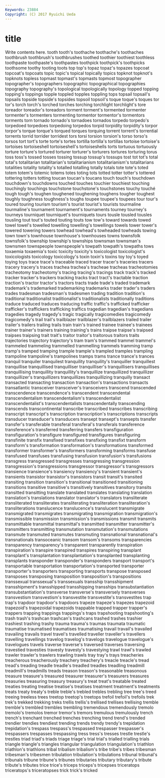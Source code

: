 ```yaml
---
Keywords: 23884 
Copyright: (C) 2017 Ryuichi Ueda
---
```


# title

Write contents here.
tooth tooth's toothache toothache's toothaches toothbrush
toothbrush's toothbrushes toothed toothier toothiest toothless toothpaste toothpaste's toothpastes toothpick
toothpick's toothpicks toothsome toothy tooting toots top top's topaz topaz's
topazes topcoat topcoat's topcoats topic topic's topical topically topics topknot
topknot's topknots topless topmast topmast's topmasts topmost topographer topographer's topographers
topographic topographical topographies topography topography's topological topologically topology topped topping
topping's toppings topple toppled topples toppling tops topsail topsail's topsails
topside topside's topsides topsoil topsoil's toque toque's toques tor tor's
torch torch's torched torches torching torchlight torchlight's tore toreador toreador's
toreadors torment torment's tormented tormenter tormenter's tormenters tormenting tormentor tormentor's
tormentors torments torn tornado tornado's tornadoes tornados torpedo torpedo's torpedoed
torpedoes torpedoing torpedos torpid torpidity torpidity's torpor torpor's torque torque's
torqued torques torquing torrent torrent's torrential torrents torrid torrider torridest
tors torsi torsion torsion's torso torso's torsos tort tort's torte
torte's tortes tortilla tortilla's tortillas tortoise tortoise's tortoises tortoiseshell tortoiseshell's
tortoiseshells torts tortuous tortuously torture torture's tortured torturer torturer's torturers
tortures torturing torus toss toss's tossed tosses tossing tossup tossup's
tossups tost tot tot's total total's totalitarian totalitarian's totalitarianism totalitarianism's
totalitarians totalities totality totality's totalled totalling totally totals tote tote's
toted totem totem's totemic totems totes toting tots totted totter
totter's tottered tottering totters totting toucan toucan's toucans touch touch's
touchdown touchdown's touchdowns touched touches touchier touchiest touching touchingly touchings
touchstone touchstone's touchstones touchy touché tough tough's toughen toughened toughening
toughens tougher toughest toughly toughness toughness's toughs toupee toupee's toupees
tour tour's toured touring tourism tourism's tourist tourist's tourists tourmaline
tourmaline's tournament tournament's tournaments tourney tourney's tourneys tourniquet tourniquet's tourniquets
tours tousle tousled tousles tousling tout tout's touted touting touts
tow tow's toward towards towed towel towel's towelled towelling towelling's
towellings towels tower tower's towered towering towers towhead towhead's towheaded
towheads towing town town's townhouse townhouse's townhouses towns townsfolk townsfolk's
township township's townships townsman townsman's townsmen townspeople townspeople's towpath towpath's
towpaths tows toxaemia toxaemia's toxic toxicity toxicity's toxicologist toxicologist's toxicologists
toxicology toxicology's toxin toxin's toxins toy toy's toyed toying toys
trace trace's traceable traced tracer tracer's traceries tracers tracery tracery's
traces trachea trachea's tracheae tracheas tracheotomies tracheotomy tracheotomy's tracing tracing's
tracings track track's tracked tracker tracker's trackers tracking tracks tract
tract's tractable traction traction's tractor tractor's tractors tracts trade trade's
traded trademark trademark's trademarked trademarking trademarks trader trader's traders trades
tradesman tradesman's tradesmen trading tradition tradition's traditional traditionalist traditionalist's traditionalists
traditionally traditions traduce traduced traduces traducing traffic traffic's trafficked trafficker
trafficker's traffickers trafficking traffics tragedian tragedian's tragedians tragedies tragedy tragedy's
tragic tragically tragicomedies tragicomedy tragicomedy's trail trail's trailblazer trailblazer's trailblazers
trailed trailer trailer's trailers trailing trails train train's trained trainee
trainee's trainees trainer trainer's trainers training training's trains traipse traipse's
traipsed traipses traipsing trait trait's traitor traitor's traitorous traitors traits
trajectories trajectory trajectory's tram tram's trammed trammel trammel's trammeled trammeling
trammelled trammelling trammels tramming tramp tramp's tramped tramping trample trample's
trampled tramples trampling trampoline trampoline's trampolines tramps trams trance trance's
trances tranquil tranquiler tranquilest tranquility tranquility's tranquiller tranquillest tranquillise tranquillised
tranquilliser tranquilliser's tranquillisers tranquillises tranquillising tranquillity tranquillity's tranquillize tranquillized tranquillizer
tranquillizer's tranquillizers tranquillizes tranquillizing tranquilly transact transacted transacting transaction transaction's
transactions transacts transatlantic transceiver transceiver's transceivers transcend transcended transcendence transcendence's
transcendent transcendental transcendentalism transcendentalism's transcendentalist transcendentalist's transcendentalists transcendentally transcending transcends
transcontinental transcribe transcribed transcribes transcribing transcript transcript's transcription transcription's transcriptions
transcripts transducer transducer's transducers transept transept's transepts transfer transfer's transferable
transferal transferal's transferals transference transference's transferred transferring transfers transfiguration transfiguration's
transfigure transfigured transfigures transfiguring transfinite transfix transfixed transfixes transfixing transfixt
transform transform's transformation transformation's transformations transformed transformer transformer's transformers transforming
transforms transfuse transfused transfuses transfusing transfusion transfusion's transfusions transgress transgressed
transgresses transgressing transgression transgression's transgressions transgressor transgressor's transgressors transience transience's
transiency transiency's transient transient's transients transistor transistor's transistors transit transit's
transited transiting transition transition's transitional transitioned transitioning transitions transitive transitive's
transitively transitives transitory transits transitted transitting translate translated translates translating
translation translation's translations translator translator's translators transliterate transliterated transliterates transliterating
transliteration transliteration's transliterations translucence translucence's translucent transmigrate transmigrated transmigrates transmigrating
transmigration transmigration's transmissible transmission transmission's transmissions transmit transmits transmittable transmittal
transmittal's transmitted transmitter transmitter's transmitters transmitting transmutation transmutation's transmutations transmute
transmuted transmutes transmuting transnational transnational's transnationals transoceanic transom transom's transoms
transparencies transparency transparency's transparent transparently transpiration transpiration's transpire transpired transpires
transpiring transplant transplant's transplantation transplantation's transplanted transplanting transplants transponder transponder's
transponders transport transport's transportable transportation transportation's transported transporter transporter's transporters
transporting transports transpose transposed transposes transposing transposition transposition's transpositions transsexual
transsexual's transsexuals transship transshipment transshipment's transshipped transshipping transships transubstantiation transubstantiation's
transverse transverse's transversely transverses transvestism transvestism's transvestite transvestite's transvestites trap
trap's trapdoor trapdoor's trapdoors trapeze trapeze's trapezes trapezoid trapezoid's trapezoidal
trapezoids trappable trapped trapper trapper's trappers trapping trappings trappings's traps
trapshooting trapshooting's trash trash's trashcan trashcan's trashcans trashed trashes trashier
trashiest trashing trashy trauma trauma's traumas traumata traumatic traumatise traumatised
traumatises traumatising travail travail's travailed travailing travails travel travel's travelled
traveller traveller's travellers travelling travellings travelog travelog's travelogs travelogue travelogue's
travelogues travels traverse traverse's traversed traverses traversing travestied travesties travesty
travesty's travestying trawl trawl's trawled trawler trawler's trawlers trawling trawls
tray tray's trays treacheries treacherous treacherously treachery treachery's treacle treacle's
tread tread's treading treadle treadle's treadled treadles treadling treadmill treadmill's
treadmills treads treason treason's treasonable treasonous treasure treasure's treasured treasurer
treasurer's treasurers treasures treasuries treasuring treasury treasury's treat treat's treatable
treated treaties treating treatise treatise's treatises treatment treatment's treatments treats
treaty treaty's treble treble's trebled trebles trebling tree tree's treed
treeing treeless trees treetop treetop's treetops trefoil trefoil's trefoils trek
trek's trekked trekking treks trellis trellis's trellised trellises trellising tremble
tremble's trembled trembles trembling tremendous tremendously tremolo tremolo's tremolos tremor
tremor's tremors tremulous tremulously trench trench's trenchant trenched trenches trenching
trend trend's trended trendier trendies trendiest trending trends trendy trendy's
trepidation trepidation's trespass trespass's trespassed trespasser trespasser's trespassers trespasses trespassing
tress tress's tresses trestle trestle's trestles triad triad's triads triage
triage's trial trial's trialled trialling trials triangle triangle's triangles triangular
triangulation triangulation's triathlon triathlon's triathlons tribal tribalism tribalism's tribe tribe's
tribes tribesman tribesman's tribesmen tribulation tribulation's tribulations tribunal tribunal's tribunals
tribune tribune's tribunes tributaries tributary tributary's tribute tribute's tributes trice
trice's triceps triceps's tricepses triceratops triceratops's triceratopses trick trick's tricked
